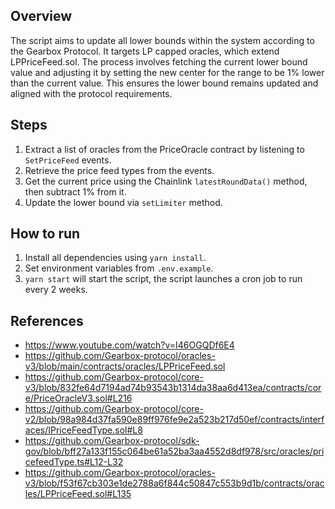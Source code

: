 ## Overview

The script aims to update all lower bounds within the system according to the Gearbox Protocol. It targets LP capped oracles, which extend LPPriceFeed.sol. The process involves fetching the current lower bound value and adjusting it by setting the new center for the range to be 1% lower than the current value. This ensures the lower bound remains updated and aligned with the protocol requirements.

## Steps

1. Extract a list of oracles from the PriceOracle contract by listening to `SetPriceFeed` events.
2. Retrieve the price feed types from the events.
3. Get the current price using the Chainlink `latestRoundData()` method, then subtract 1% from it.
4. Update the lower bound via `setLimiter` method.

## How to run

1. Install all dependencies using `yarn install`.
2. Set environment variables from `.env.example`.
3. `yarn start` will start the script, the script launches a cron job to run every 2 weeks.

## References

- https://www.youtube.com/watch?v=I46OGQDf6E4
- https://github.com/Gearbox-protocol/oracles-v3/blob/main/contracts/oracles/LPPriceFeed.sol
- https://github.com/Gearbox-protocol/core-v3/blob/832fe64d7194ad74b93543b1314da38aa6d413ea/contracts/core/PriceOracleV3.sol#L216
- https://github.com/Gearbox-protocol/core-v2/blob/98a984d37fa590e89ff976fe9e2a523b217d50ef/contracts/interfaces/IPriceFeedType.sol#L8
- https://github.com/Gearbox-protocol/sdk-gov/blob/bff27a133f155c064be61a52ba3aa4552d8df978/src/oracles/pricefeedType.ts#L12-L32
- https://github.com/Gearbox-protocol/oracles-v3/blob/f53f67cb303e1de2788a6f844c50847c553b9d1b/contracts/oracles/LPPriceFeed.sol#L135
